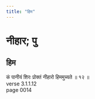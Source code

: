 ```yaml
---
title: "हिम"
---
```


# नीहार; पु
## हिम
कं पानीयं शिरः प्रोक्तं नीहारो हिममुच्यते ॥ १२ ॥<br />verse 3.1.1.12<br />page 0014

